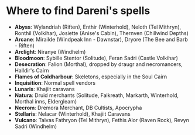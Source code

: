 # Where to find Dareni's spells

- **Abyss**: Wylandriah (Riften), Enthir (Winterhold), Neloth (Tel Mithryn), Ronthil (Volkihar), Josiette (Anise's Cabin), Thernven (Chillwind Depths)
- **Arcane**: Mirailde (Windpeak Inn - Dawnstar), Dryore (The Bee and Barb - Riften)
- **Arclight**: Niranye (Windhelm)
- **Bloodmoon**: Sybille Stentor (Solitude), Feran Sadri (Castle Volkihar)
- **Desecration**: Falion (Morthal), dropped by draugr and necromancers, Halldir's Cairn
- **Flames of Coldharbour**: Skeletons, especially in the Soul Cairn
- **Inquisition**: Normal spell vendors
- **Lunaris**: Khajiit caravans
- **Natura**: Druid merchants (Solitude, Falkreath, Markarth, Winterhold, Morthal inns, Eldergleam)
- **Necrom**: Dremora Merchant, DB Cultists, Apocrypha
- **Stellaris**: Nelacar (Winterhold), Khajiit Caravans
- **Vulcano**: Talvas Fathryon (Tel Mithryn), Fethis Alor (Raven Rock), Revyn Sadri (Windhelm)

